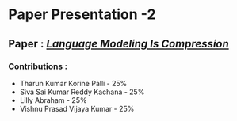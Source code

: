 # Paper Presentation -2
## Paper :  [_Language Modeling Is Compression_](https://arxiv.org/pdf/2309.10668.pdf)

### Contributions :
- Tharun Kumar Korine Palli - 25%
- Siva Sai Kumar Reddy Kachana - 25%
- Lilly Abraham - 25%
- Vishnu Prasad Vijaya Kumar - 25%
